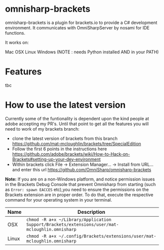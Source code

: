 omnisharp-brackets
==================

omnisharp-brackets is a plugin for brackets.io to provide a C# development environment. It communicates with OmniSharpServer by nosami for IDE functions.

It works on:

Mac OSX
Linux
Windows (NOTE : needs Python installed AND in your PATH)

Features
========
tbc


How to use the latest version
=============================
Currently some of the funtionality is dependent upon the kind people at adobe accepting my PR's. Until that point to get all the features you will need to work of my brackets branch:

 - clone the latest version of brackets from this branch https://github.com/mat-mcloughlin/brackets/tree/SpecialEdition
 - Follow the first 6 points in the instructions here https://github.com/adobe/brackets/wiki/How-to-Hack-on-Brackets#setting-up-your-dev-environment
 - Within brackets click File -> Extension Manager... -> Install from URL... and enter this url https://github.com/OmniSharp/omnisharp-brackets

**Note:** If you are on a non-Windows platform, and notice permission issues in the Brackets Debug Console that prevent Omnisharp from starting (such as `Error: spawn EACCES` etc),you need to ensure the permissions on the Brackets extension are in proper order. To do that, execute the respective command for your operating system in your terminal.

| Name | Description          |
| ------------- | ----------- |
| OSX | `chmod -R a+x ~/Library/Application Support/Brackets/extensions/user/mat-mcloughlin.omnisharp`|
| Linux | `chmod -R a+x ~/.config/Brackets/extensions/user/mat-mcloughlin.omnisharp`     |

